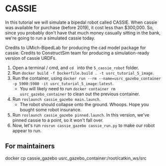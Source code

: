 # CASSIE
In this tutorial we will simulate a bipedal robot called CASSIE.
When cassie was available for purchase (before 2019), it cost less than $300,000. 
So, since you probably don't have that much money casually sitting in the bank, we're going to run a simulated cassie today.

Credits to UMich-BipedLab for producing the cad model package for cassie.
Credits to ConstructSim team for producing a simulation-ready version of cassie URDFs.

1. Open a terminal / cmd, and `cd ` into the `5_cassie_robot` folder. 
2. Run `docker build -f Dockerfile.build . -t usrc_tutorial_5_image`.
3. Run the container, using `docker run --rm --name=usrc_gazebo_container -p 5900:5900 -it usrc_tutorial_5_image:latest`.
    - You will likely need to run `docker container rm usrc_gazebo_container` to clean out the previous container.
4. Run `roslaunch cassie_gazebo main.launch`. 
    - The robot should collapse onto the ground. Whoops. Hope you bought some robot insurance.
5. Run `roslaunch cassie_gazebo pinned.launch`. In this version, we've pinned cassie to a point, so it won't fall over.
6. Now, let's run `rosrun cassie_gazebo cassie_run.py` to make our robot appear to run.
 

## For maintainers
docker cp cassie_gazebo usrc_gazebo_container:/root/catkin_ws/src